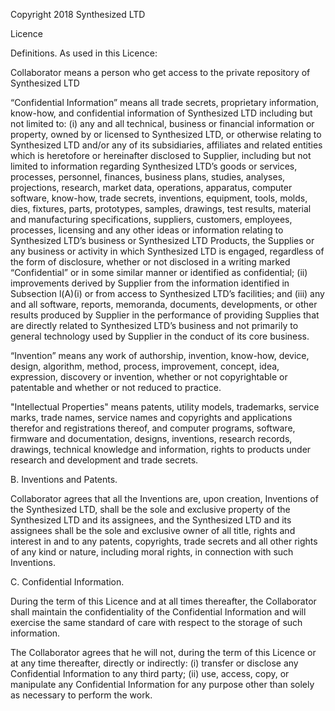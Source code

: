 Copyright 2018 Synthesized LTD

Licence

Definitions. As used in this Licence:

Collaborator means a person who get access to the private repository of Synthesized LTD

“Confidential Information” means all trade secrets, proprietary information, know-how, and confidential information of Synthesized  LTD including but not limited to: (i) any and all technical, business or financial information or property, owned by or licensed to Synthesized  LTD, or otherwise relating to Synthesized  LTD and/or any of its subsidiaries, affiliates and related entities which is heretofore or hereinafter disclosed to Supplier, including but not limited to information regarding Synthesized  LTD’s goods or services, processes, personnel, finances, business plans, studies, analyses, projections, research, market data, operations, apparatus, computer software, know-how, trade secrets, inventions, equipment, tools, molds, dies, fixtures, parts, prototypes, samples, drawings, test results, material and manufacturing specifications, suppliers, customers, employees, processes, licensing and any other ideas or information relating to Synthesized  LTD’s business or Synthesized  LTD Products, the Supplies or any business or activity in which Synthesized  LTD is engaged, regardless of the form of disclosure, whether or not disclosed in a writing marked “Confidential” or in some similar manner or identified as confidential; (ii) improvements derived by Supplier from the information identified in Subsection l(A)(i) or from access to Synthesized  LTD’s facilities; and (iii) any and all software, reports, memoranda, documents, developments, or other results produced by Supplier in the performance of providing Supplies that are directly related to Synthesized  LTD’s business and not primarily to general technology used by Supplier in the conduct of its core business.


“Invention” means any work of authorship, invention, know-how, device, design, algorithm, method, process, improvement, concept, idea, expression, discovery or invention, whether or not copyrightable or patentable and whether or not reduced to practice.

"Intellectual Properties" means patents, utility models, trademarks, service marks, trade names, service names and copyrights and applications therefor and registrations thereof, and computer programs, software, firmware and documentation, designs, inventions, research records, drawings, technical knowledge and information, rights to products under research and development and trade secrets.

B. Inventions and Patents.

Collaborator agrees that all the Inventions are, upon creation, Inventions of the Synthesized  LTD, shall be the sole and exclusive property of the Synthesized  LTD and its assignees, and the Synthesized  LTD and its assignees shall be the sole and exclusive owner of all title, rights and interest in and to any patents, copyrights, trade secrets and all other rights of any kind or nature, including moral rights, in connection with such Inventions. 

C. Confidential Information.

During the term of this Licence and at all times thereafter, the Collaborator shall maintain the confidentiality of the Confidential Information and will exercise the same standard of care with respect to the storage of such information.

The Collaborator agrees that he will not, during the term of this Licence or at any time thereafter, directly or indirectly:  (i) transfer or disclose any Confidential Information to any third party; (ii) use, access, copy, or manipulate any Confidential Information for any purpose other than solely as necessary to perform the work.
